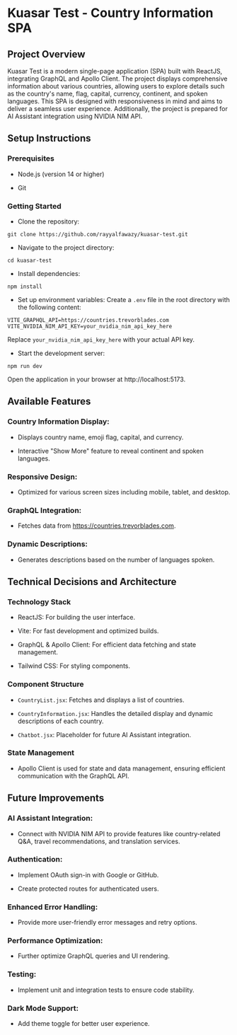 # Kuasar Test - Country Information SPA

## Project Overview

Kuasar Test is a modern single-page application (SPA) built with ReactJS, integrating GraphQL and Apollo Client. The project displays comprehensive information about various countries, allowing users to explore details such as the country's name, flag, capital, currency, continent, and spoken languages. This SPA is designed with responsiveness in mind and aims to deliver a seamless user experience. Additionally, the project is prepared for AI Assistant integration using NVIDIA NIM API.

## Setup Instructions

### Prerequisites

- Node.js (version 14 or higher)

- Git

### Getting Started

- Clone the repository:
```
git clone https://github.com/rayyalfawazy/kuasar-test.git
```
- Navigate to the project directory:
```
cd kuasar-test
```
- Install dependencies:
```
npm install
```
- Set up environment variables:
Create a `.env` file in the root directory with the following content:
```
VITE_GRAPHQL_API=https://countries.trevorblades.com
VITE_NVIDIA_NIM_API_KEY=your_nvidia_nim_api_key_here
```
Replace `your_nvidia_nim_api_key_here` with your actual API key.

- Start the development server:
```
npm run dev
```
Open the application in your browser at http://localhost:5173.

## Available Features

### Country Information Display:

- Displays country name, emoji flag, capital, and currency.

- Interactive "Show More" feature to reveal continent and spoken languages.

### Responsive Design:

- Optimized for various screen sizes including mobile, tablet, and desktop.

### GraphQL Integration:

- Fetches data from https://countries.trevorblades.com.

### Dynamic Descriptions:

- Generates descriptions based on the number of languages spoken.

## Technical Decisions and Architecture

### Technology Stack

- ReactJS: For building the user interface.

- Vite: For fast development and optimized builds.

- GraphQL & Apollo Client: For efficient data fetching and state management.

- Tailwind CSS: For styling components.

### Component Structure

- `CountryList.jsx`: Fetches and displays a list of countries.

- `CountryInformation.jsx`: Handles the detailed display and dynamic descriptions of each country.

- `Chatbot.jsx`: Placeholder for future AI Assistant integration.

### State Management

- Apollo Client is used for state and data management, ensuring efficient communication with the GraphQL API.

## Future Improvements

### AI Assistant Integration:

- Connect with NVIDIA NIM API to provide features like country-related Q&A, travel recommendations, and translation services.

### Authentication:

- Implement OAuth sign-in with Google or GitHub.

- Create protected routes for authenticated users.

### Enhanced Error Handling:

- Provide more user-friendly error messages and retry options.

### Performance Optimization:

- Further optimize GraphQL queries and UI rendering.

### Testing:

- Implement unit and integration tests to ensure code stability.

### Dark Mode Support:

- Add theme toggle for better user experience.
